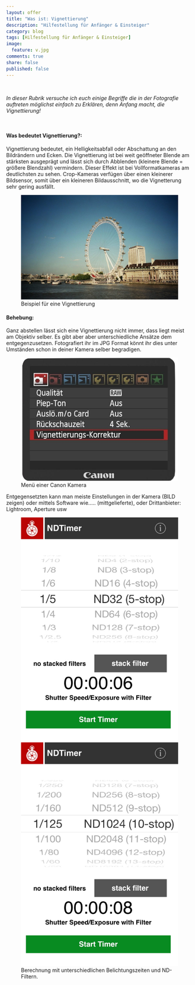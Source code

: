 ```yaml
---
layout: offer
title: "Was ist: Vignettierung"
description: "Hilfestellung für Anfänger & Einsteiger"
category: blog
tags: [Hilfestellung für Anfänger & Einsteiger]
image:
  feature: v.jpg
comments: true
share: false
published: false
---
```

 
  


    



*In dieser Rubrik versuche ich euch einige Begriffe die in der Fotografie auftreten möglichst einfach zu Erklären, denn Anfang macht, die Vignettierung!* 
 
  


    








#### <a name="fenced-code-block">Was bedeutet Vignettierung?:</a>
Vignettierung bedeutet, ein Helligkeitsabfall oder Abschattung an den Bildrändern und Ecken. 
Die Vignettierung ist bei weit geöffneter Blende am stärksten ausgeprägt und lässt sich durch Abblenden (kleinere Blende = größere Blendzahl) vermindern. Dieser Effekt ist bei Vollformatkameras am deutlichsten zu sehen. Crop-Kameras verfügen über einen kleinerer Bildsensor, somit über ein kleineren Bildausschnitt, wo die Vignetterung sehr gering ausfällt.


<figure>
<img src="/images/v1.jpg"/>
<figcaption>Beispiel für eine Vignettierung</figcaption>
</figure>


#### <a name="fenced-code-block">Behebung:</a>
Ganz abstellen lässt sich eine Vignettierung nicht immer, dass liegt meist am Objektiv selber.
Es gibt aber aber unterschiedliche Ansätze dem entgegenzusetzen.
Fotografiert ihr im JPG Format könnt ihr dies unter Umständen schon in deiner Kamera selber begradigen.


<figure>
<img src="/images/v2.jpg"/>
<figcaption>Menü einer Canon Kamera</figcaption>
</figure>



Entgegensetzten kann man meiste Einstellungen in der Kamera (BILD zeigen)
oder mittels Software wie..... (mittgelieferte), oder Drittanbieter: Lightroom, Aperture usw

<figure class="half">
	<img src="/images/nd4.jpg">
	<img src="/images/nd3.jpg">
	<figcaption>Berechnung mit unterschiedlichen Belichtungszeiten und ND-Filtern.</figcaption>
</figure>

